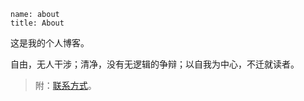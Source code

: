 ```
name: about
title: About
```

这是我的个人博客。

自由，无人干涉；清净，没有无逻辑的争辩；以自我为中心，不迁就读者。

> 附：[联系方式](/./contact)。
